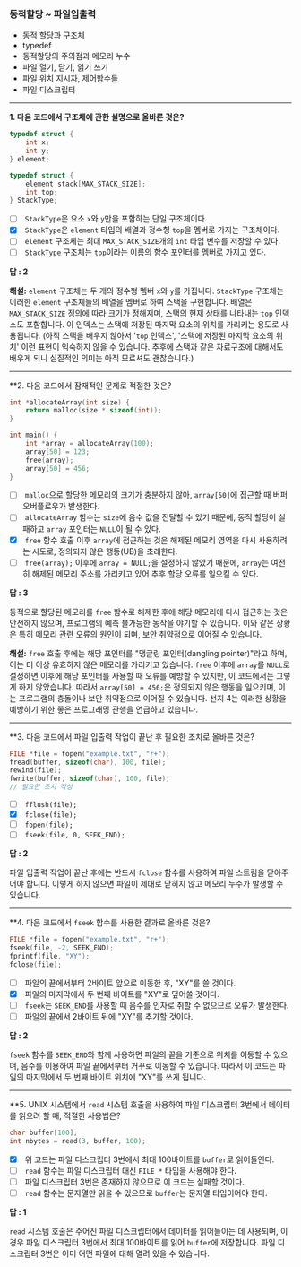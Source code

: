 ### 동적할당 ~ 파일입출력
- 동적 할당과 구조체
- typedef
- 동적할당의 주의점과 메모리 누수
- 파일 열기, 닫기, 읽기 쓰기
- 파일 위치 지시자, 제어함수들
- 파일 디스크립터

--- 

**1. 다음 코드에서 구조체에 관한 설명으로 올바른 것은?**
```c
typedef struct {
    int x;
    int y;
} element;

typedef struct {
    element stack[MAX_STACK_SIZE];
    int top;
} StackType;
```

- [ ]  `StackType`은 요소 `x`와 `y`만을 포함하는 단일 구조체이다.
- [x]  `StackType`은 `element` 타입의 배열과 정수형 `top`을 멤버로 가지는 구조체이다.
- [ ]  `element` 구조체는 최대 `MAX_STACK_SIZE`개의 `int` 타입 변수를 저장할 수 있다.
- [ ]  `StackType` 구조체는 `top`이라는 이름의 함수 포인터를 멤버로 가지고 있다.

**답 : 2**

**해설:** `element` 구조체는 두 개의 정수형 멤버 `x`와 `y`를 가집니다. `StackType` 구조체는 이러한 `element` 구조체들의 배열을 멤버로 하여 스택을 구현합니다. 배열은 `MAX_STACK_SIZE` 정의에 따라 크기가 정해지며, 스택의 현재 상태를 나타내는 `top` 인덱스도 포함합니다. 이 인덱스는 스택에 저장된 마지막 요소의 위치를 가리키는 용도로 사용됩니다.
(아직 스택을 배우지 않아서 '`top` 인덱스', '스택에 저장된 마지막 요소의 위치' 이런 표현이 익숙하지 않을 수 있습니다. 추후에 스택과 같은 자료구조에 대해서도 배우게 되니 실질적인 의미는 아직 모르셔도 괜찮습니다.)

---

**2. 다음 코드에서 잠재적인 문제로 적절한 것은?
```c
int *allocateArray(int size) {
    return malloc(size * sizeof(int));
}

int main() {
    int *array = allocateArray(100);
    array[50] = 123;
    free(array);
    array[50] = 456;
}
```

- [ ]  `malloc`으로 할당한 메모리의 크기가 충분하지 않아, `array[50]`에 접근할 때 버퍼 오버플로우가 발생한다.
- [ ]  `allocateArray` 함수는 `size`에 음수 값을 전달할 수 있기 때문에, 동적 할당이 실패하고 `array` 포인터는 `NULL`이 될 수 있다.
- [x]  `free` 함수 호출 이후 `array`에 접근하는 것은 해제된 메모리 영역을 다시 사용하려는 시도로, 정의되지 않은 행동(UB)을 초래한다.
- [ ]  `free(array);` 이후에 `array = NULL;`을 설정하지 않았기 때문에, `array`는 여전히 해제된 메모리 주소를 가리키고 있어 추후 할당 오류를 일으킬 수 있다.

**답 : 3**

동적으로 할당된 메모리를 `free` 함수로 해제한 후에 해당 메모리에 다시 접근하는 것은 안전하지 않으며, 프로그램의 예측 불가능한 동작을 야기할 수 있습니다. 이와 같은 상황은 특히 메모리 관련 오류의 원인이 되며, 보안 취약점으로 이어질 수 있습니다.

**해설:** `free` 호출 후에는 해당 포인터를 "댕글링 포인터(dangling pointer)"라고 하며, 이는 더 이상 유효하지 않은 메모리를 가리키고 있습니다. `free` 이후에 `array`를 `NULL`로 설정하면 이후에 해당 포인터를 사용할 때 오류를 예방할 수 있지만, 이 코드에서는 그렇게 하지 않았습니다. 따라서 `array[50] = 456;`은 정의되지 않은 행동을 일으키며, 이는 프로그램의 충돌이나 보안 취약점으로 이어질 수 있습니다. 선지 4는 이러한 상황을 예방하기 위한 좋은 프로그래밍 관행을 언급하고 있습니다.

---

**3. 다음 코드에서 파일 입출력 작업이 끝난 후 필요한 조치로 올바른 것은?
```c
FILE *file = fopen("example.txt", "r+");
fread(buffer, sizeof(char), 100, file);
rewind(file);
fwrite(buffer, sizeof(char), 100, file);
// 필요한 조치 작성
```

- [ ]  `fflush(file);`
- [x]  `fclose(file);`
- [ ]  `fopen(file);`
- [ ]  `fseek(file, 0, SEEK_END);`

**답 : 2**

파일 입출력 작업이 끝난 후에는 반드시 `fclose` 함수를 사용하여 파일 스트림을 닫아주어야 합니다. 이렇게 하지 않으면 파일이 제대로 닫히지 않고 메모리 누수가 발생할 수 있습니다.

---

**4. 다음 코드에서 `fseek` 함수를 사용한 결과로 올바른 것은?
```c
FILE *file = fopen("example.txt", "r+");
fseek(file, -2, SEEK_END);
fprintf(file, "XY");
fclose(file);
```

- [ ]  파일의 끝에서부터 2바이트 앞으로 이동한 후, "XY"를 쓸 것이다.
- [x]  파일의 마지막에서 두 번째 바이트를 "XY"로 덮어쓸 것이다.
- [ ]  `fseek`는 `SEEK_END`를 사용할 때 음수를 인자로 취할 수 없으므로 오류가 발생한다.
- [ ]  파일의 끝에서 2바이트 뒤에 "XY"를 추가할 것이다.

**답 : 2**

`fseek` 함수를 `SEEK_END`와 함께 사용하면 파일의 끝을 기준으로 위치를 이동할 수 있으며, 음수를 이용하여 파일 끝에서부터 거꾸로 이동할 수 있습니다. 따라서 이 코드는 파일의 마지막에서 두 번째 바이트 위치에 "XY"를 쓰게 됩니다.

---

**5. UNIX 시스템에서 `read` 시스템 호출을 사용하여 파일 디스크립터 3번에서 데이터를 읽으려 할 때, 적절한 사용법은?
```c
char buffer[100];
int nbytes = read(3, buffer, 100);
```

- [x]  위 코드는 파일 디스크립터 3번에서 최대 100바이트를 `buffer`로 읽어들인다.
- [ ]  `read` 함수는 파일 디스크립터 대신 `FILE *` 타입을 사용해야 한다.
- [ ]  파일 디스크립터 3번은 존재하지 않으므로 이 코드는 실패할 것이다.
- [ ]  `read` 함수는 문자열만 읽을 수 있으므로 `buffer`는 문자열 타입이어야 한다.

**답 : 1**

`read` 시스템 호출은 주어진 파일 디스크립터에서 데이터를 읽어들이는 데 사용되며, 이 경우 파일 디스크립터 3번에서 최대 100바이트를 읽어 `buffer`에 저장합니다. 파일 디스크립터 3번은 이미 어떤 파일에 대해 열려 있을 수 있습니다.